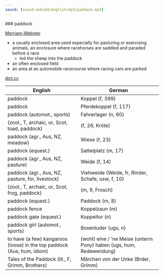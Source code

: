 ```yaml
---
sound: [sound:ankimd/english/mp3/paddock.mp3]
---
```


\### paddock

[Merriam-Webster](https://www.merriam-webster.com/dictionary/paddock)

- a usually enclosed area used especially for pasturing or exercising animals, an enclosure where racehorses are saddled and paraded before a race
    - led the sheep into the paddock
- an often enclosed field
- an area at an automobile racecourse where racing cars are parked

[dict.cc](https://www.dict.cc/paddock)

| English        | German       |
| -------------- | ------------ |
| paddock | Koppel (f, 399) |
| paddock | Pferdekoppel (f, 117) |
| paddock (automot., sports) | Fahrerlager (n, 60) |
|  (zool., T, archaic, or, Scot, toad, paddock) |  (f, 26, Kröte) |
| paddock (agr., Aus, NZ, meadow) | Wiese (f, 23) |
| paddock (equest.) | Sattelplatz (m, 17) |
| paddock (agr., Aus, NZ, pasture) | Weide (f, 14) |
| paddock (agr., Aus, NZ, pasture, for, livestock) | Viehweide (Weide, fr, Rinder, Schafe, usw, f, 10) |
|  (zool., T, archaic, or, Scot, frog, paddock) |  (m, 9, Frosch) |
| paddock (equest.) | Paddock (m, 8) |
| paddock fence | Koppelzaun (m) |
| paddock gate (equest.) | Koppeltor (n) |
| paddock girl (automot., sports) | Boxenluder (ugs, n) |
| to have (a few) kangaroos (loose) in the top paddock (Aus, hum, idiom) | (wohl) eine / 'ne Meise (unterm Pony) haben (ugs, hum, Redewendung) |
| Tales of the Paddock (lit., F, Grimm, Brothers) | Märchen von der Unke (Brder, Grimm) |
